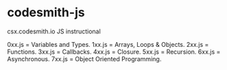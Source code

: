 # codesmith-js
csx.codesmith.io JS instructional

0xx.js = Variables and Types. 
1xx.js = Arrays, Loops & Objects. 
2xx.js = Functions. 
3xx.js = Callbacks. 
4xx.js = Closure. 
5xx.js = Recursion. 
6xx.js = Asynchronous. 
7xx.js = Object Oriented Programming. 
